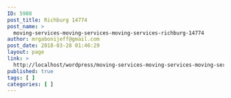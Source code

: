 ```yaml
---
ID: 5908
post_title: Richburg 14774
post_name: >
  moving-services-moving-services-moving-services-richburg-14774
author: mrgabonijeff@gmail.com
post_date: 2018-03-28 01:46:29
layout: page
link: >
  http://localhost/wordpress/moving-services-moving-services-moving-services-richburg-14774/
published: true
tags: [ ]
categories: [ ]
---
```


